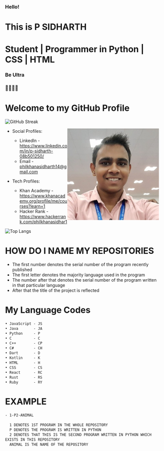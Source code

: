 ### Hello!
# This is P SIDHARTH 
# Student | Programmer in Python | CSS | HTML
### Be Ultra
### 🧑‍💻🇮🇳 

# Welcome to my GitHub Profile


![GitHub Streak](https://github-readme-streak-stats.herokuapp.com?user=psidh&theme=cobalt&date_format=j%20M%5B%20Y%5D&background=000000&border=7536B2&stroke=9243DD&ring=89502D&fire=FF9554&currStreakNum=D280FF&sideNums=BC52FF&currStreakLabel=64EAE2&sideLabels=48A8A2&dates=A42EE5)

<img align="right" width="300" height="300" src="1663406460220.jpeg">

- Social Profiles: 
  - LinkedIn - https://www.linkedin.com/in/p-sidharth-08b501250/
  - Email    - philkhanasidharth14@gmail.com
  
- Tech Profiles:
  - Khan Academy - https://www.khanacademy.org/profile/me/courses?learn=1
  - Hacker Rank - https://www.hackerrank.com/philkhanasidhar1
  

 ![Top Langs](https://github-readme-stats.vercel.app/api/top-langs/?username=psidh&hide=asp&langs_count=21&border_radius=32&bg_color=30,e96443,904e95&title_color=ffffff&text_color=ffffff&icon_color=ffffff&java=ffffff)


# HOW DO I NAME MY REPOSITORIES
  - The first number denotes the serial number of the program recently published
  - The first letter denotes the majority language used in the program
  - The number after that denotes the serial number of the program written in that particular language
  - After that the title of the project is reflected
  
  # My Language Codes
  
    • JavaScript - JS
    • Java       - JA
    • Python     - P
    • C          - C
    • C++        - CP
    • C#         - CH
    • Dart       - D
    • Kotlin     - K
    • HTML       - H
    • CSS        - CS
    • React      - RC
    • Rust       - RS
    • Ruby       - RY
    
  
  # EXAMPLE
    - 1-P2-ANIMAL
  
      1 DENOTES 1ST PROGRAM IN THE WHOLE REPOSITORY
      P DENOTES THE PROGRAM IS WRITTEN IN PYTHON
      2 DENOTES THAT THIS IS THE SECOND PROGRAM WRITTEN IN PYTHON WHICH EXISTS IN THIS REPOSITORY
      ANIMAL IS THE NAME OF THE REPOSITORY
